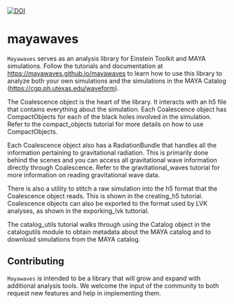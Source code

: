 [![DOI](https://zenodo.org/badge/685792148.svg)](https://zenodo.org/badge/latestdoi/685792148)

# mayawaves

`Mayawaves` serves as an analysis library for Einstein Toolkit and MAYA simulations. Follow the tutorials and documentation at https://mayawaves.github.io/mayawaves to learn how
to use this library to analyze both your own simulations and the simulations in the MAYA Catalog
(https://cgp.ph.utexas.edu/waveform).

The Coalescence object is the heart of the library. It interacts with an h5 file that contains everything about the
simulation. Each Coalescence object has CompactObjects for each of the black holes involved in the simulation.
Refer to the compact_objects tutorial for more details on how to use CompactObjects.

Each Coalescence object also has a RadiationBundle that handles all the information pertaining to gravitational
radiation. This is primarily done behind the scenes and you can access all gravitational wave information directly
through Coalescence. Refer to the gravitational_waves tutorial for more information on reading gravitational wave data.

There is also a utility to stitch a raw simulation into the h5 format that the Coalescence object reads. This is
shown in the creating_h5 tutorial. Coalescence objects can also be exported to the format used by LVK analyses, as shown in
the exporking_lvk tuttorial.

The catalog_utils tutorial walks through using the Catalog object in the catalogutils module to obtain metadata about
the MAYA catalog and to download simulations from the MAYA catalog.

## Contributing

`Mayawaves` is intended to be a library that will grow and expand with additional analysis tools. We welcome the 
input of the community to both request new features and help in implementing them.
